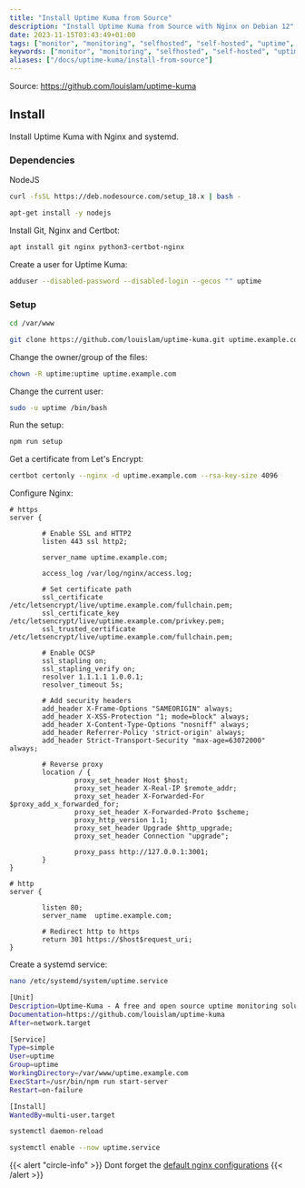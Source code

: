 ```yaml
---
title: "Install Uptime Kuma from Source"
description: "Install Uptime Kuma from Source with Nginx on Debian 12"
date: 2023-11-15T03:43:49+01:00
tags: ["monitor", "monitoring", "selfhosted", "self-hosted", "uptime", "uptime-monitoring", "Uptime Kuma"]
keywords: ["monitor", "monitoring", "selfhosted", "self-hosted", "uptime", "uptime-monitoring", "Uptime Kuma"]
aliases: ["/docs/uptime-kuma/install-from-source"]
---
```


Source: https://github.com/louislam/uptime-kuma

## Install

Install Uptime Kuma with Nginx and systemd.

### Dependencies

NodeJS

```bash
curl -fsSL https://deb.nodesource.com/setup_18.x | bash -
```

```bash
apt-get install -y nodejs
```

Install Git, Nginx and Certbot:

```bash
apt install git nginx python3-certbot-nginx
```

Create a user for Uptime Kuma:
```bash
adduser --disabled-password --disabled-login --gecos "" uptime
```

### Setup

```bash
cd /var/www
```

```bash
git clone https://github.com/louislam/uptime-kuma.git uptime.example.com
```

Change the owner/group of the files:
```bash
chown -R uptime:uptime uptime.example.com
```

Change the current user:
```bash
sudo -u uptime /bin/bash
```

Run the setup:
```bash
npm run setup
```

Get a certificate from Let's Encrypt:
```bash
certbot certonly --nginx -d uptime.example.com --rsa-key-size 4096
```

Configure Nginx:
```nginx
# https
server {

        # Enable SSL and HTTP2
        listen 443 ssl http2;

        server_name uptime.example.com;

        access_log /var/log/nginx/access.log;

        # Set certificate path
        ssl_certificate /etc/letsencrypt/live/uptime.example.com/fullchain.pem;
        ssl_certificate_key /etc/letsencrypt/live/uptime.example.com/privkey.pem;
        ssl_trusted_certificate /etc/letsencrypt/live/uptime.example.com/fullchain.pem;

	    # Enable OCSP
	    ssl_stapling on;
	    ssl_stapling_verify on;
	    resolver 1.1.1.1 1.0.0.1;
	    resolver_timeout 5s;

        # Add security headers
        add_header X-Frame-Options "SAMEORIGIN" always;
        add_header X-XSS-Protection "1; mode=block" always;
        add_header X-Content-Type-Options "nosniff" always;
        add_header Referrer-Policy 'strict-origin' always;
        add_header Strict-Transport-Security "max-age=63072000" always;

        # Reverse proxy
        location / {
                proxy_set_header Host $host;
                proxy_set_header X-Real-IP $remote_addr;
                proxy_set_header X-Forwarded-For $proxy_add_x_forwarded_for;
                proxy_set_header X-Forwarded-Proto $scheme;
                proxy_http_version 1.1;
                proxy_set_header Upgrade $http_upgrade;
                proxy_set_header Connection "upgrade";

                proxy_pass http://127.0.0.1:3001;
        }
}

# http
server {

        listen 80;
        server_name  uptime.example.com;

        # Redirect http to https
        return 301 https://$host$request_uri;
}
```

Create a systemd service:
```bash
nano /etc/systemd/system/uptime.service
```

```bash
[Unit]
Description=Uptime-Kuma - A free and open source uptime monitoring solution
Documentation=https://github.com/louislam/uptime-kuma
After=network.target

[Service]
Type=simple
User=uptime
Group=uptime
WorkingDirectory=/var/www/uptime.example.com
ExecStart=/usr/bin/npm run start-server
Restart=on-failure

[Install]
WantedBy=multi-user.target
```

```bash
systemctl daemon-reload
```

```bash
systemctl enable --now uptime.service
```

{{< alert "circle-info" >}}
Dont forget the [default nginx configurations](../../nginx/configurations/)
{{< /alert >}}